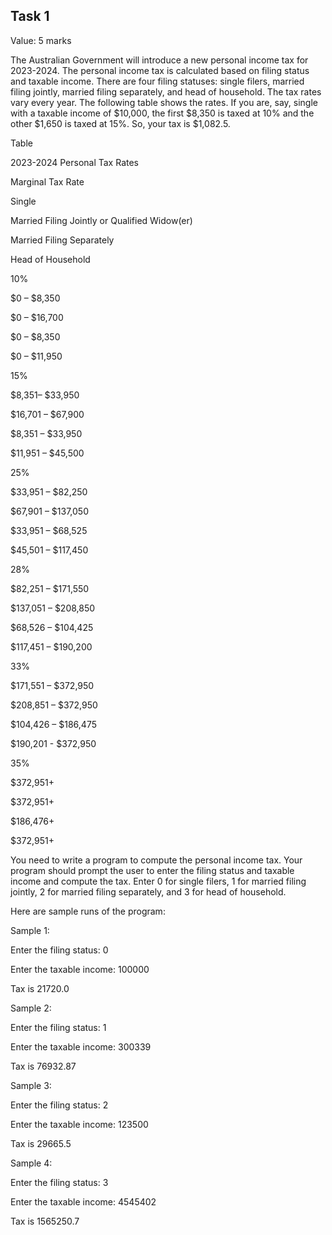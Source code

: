 ## Task 1

Value: 5 marks

The Australian Government will introduce a new personal income tax for 2023-2024. The personal income tax is calculated based on filing status and taxable income. There are four filing statuses: single filers, married filing jointly, married filing separately, and head of household. The tax rates vary every year. The following table shows the rates. If you are, say, single with a taxable income of $10,000, the first $8,350 is taxed at 10% and the other $1,650 is taxed at 15%. So, your tax is $1,082.5.


Table 

2023-2024 Personal Tax Rates

Marginal Tax Rate
	

Single
	

Married Filing Jointly or Qualified Widow(er)
	

Married Filing Separately
	

Head of Household

10%
	

$0 – $8,350
	

$0 – $16,700
	

$0 – $8,350
	

$0 – $11,950

15%
	

$8,351– $33,950
	

$16,701 – $67,900
	

$8,351 – $33,950
	

$11,951 – $45,500

25%
	

$33,951 – $82,250
	

$67,901 – $137,050
	

$33,951 – $68,525
	

$45,501 – $117,450

28%
	

$82,251 – $171,550
	

$137,051 – $208,850
	

$68,526 – $104,425
	

$117,451 – $190,200

33%
	

$171,551 – $372,950
	

$208,851 – $372,950
	

$104,426 – $186,475
	

$190,201 - $372,950

35%
	

$372,951+
	

$372,951+
	

$186,476+
	

$372,951+


You need to write a program to compute the personal income tax. Your program should prompt the user to enter the filing status and taxable income and compute the tax. Enter 0 for single filers, 1 for married filing jointly, 2 for married filing separately, and 3 for head of household. 


Here are sample runs of the program:

Sample 1:

Enter the filing status: 0

Enter the taxable income: 100000

Tax is 21720.0


Sample 2:

Enter the filing status: 1

Enter the taxable income: 300339

Tax is 76932.87


Sample 3:

Enter the filing status: 2

Enter the taxable income: 123500

Tax is 29665.5


Sample 4:

Enter the filing status: 3

Enter the taxable income: 4545402

Tax is 1565250.7